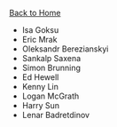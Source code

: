 [Back to Home](../README.md#contributors)

* Isa Goksu
* Eric Mrak
* Oleksandr Berezianskyi
* Sankalp Saxena
* Simon Brunning
* Ed Hewell
* Kenny Lin
* Logan McGrath
* Harry Sun
* Lenar Badretdinov
